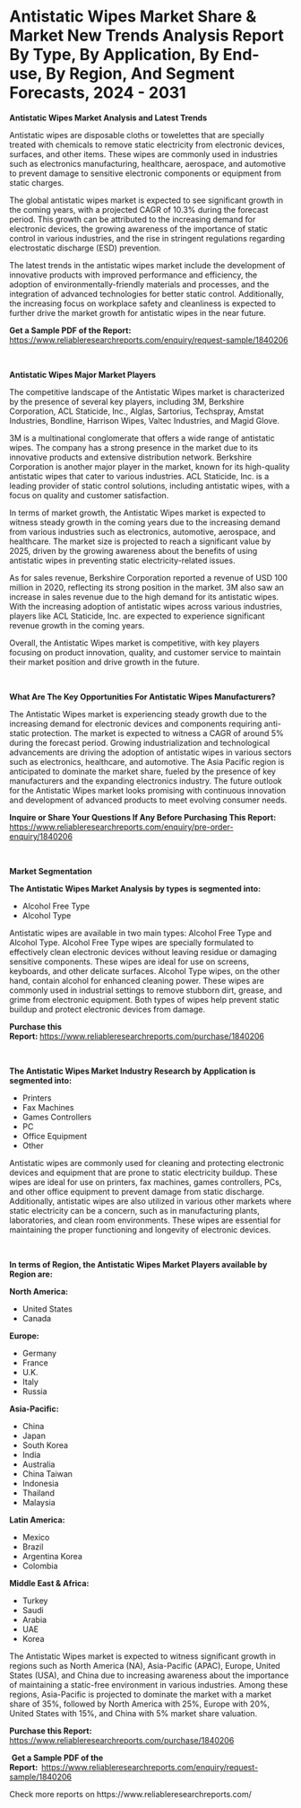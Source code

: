 <p><h1>Antistatic Wipes Market Share & Market New Trends Analysis Report By Type, By Application, By End-use, By Region, And Segment Forecasts, 2024 - 2031</h1></p><p><strong>Antistatic Wipes Market Analysis and Latest Trends</strong></p>
<p><p>Antistatic wipes are disposable cloths or towelettes that are specially treated with chemicals to remove static electricity from electronic devices, surfaces, and other items. These wipes are commonly used in industries such as electronics manufacturing, healthcare, aerospace, and automotive to prevent damage to sensitive electronic components or equipment from static charges.</p><p>The global antistatic wipes market is expected to see significant growth in the coming years, with a projected CAGR of 10.3% during the forecast period. This growth can be attributed to the increasing demand for electronic devices, the growing awareness of the importance of static control in various industries, and the rise in stringent regulations regarding electrostatic discharge (ESD) prevention.</p><p>The latest trends in the antistatic wipes market include the development of innovative products with improved performance and efficiency, the adoption of environmentally-friendly materials and processes, and the integration of advanced technologies for better static control. Additionally, the increasing focus on workplace safety and cleanliness is expected to further drive the market growth for antistatic wipes in the near future.</p></p>
<p><strong>Get a Sample PDF of the Report:&nbsp;</strong> <a href="https://www.reliableresearchreports.com/enquiry/request-sample/1840206">https://www.reliableresearchreports.com/enquiry/request-sample/1840206</a></p>
<p>&nbsp;</p>
<p><strong>Antistatic Wipes Major Market Players</strong></p>
<p><p>The competitive landscape of the Antistatic Wipes market is characterized by the presence of several key players, including 3M, Berkshire Corporation, ACL Staticide, Inc., Alglas, Sartorius, Techspray, Amstat Industries, Bondline, Harrison Wipes, Valtec Industries, and Magid Glove. </p><p>3M is a multinational conglomerate that offers a wide range of antistatic wipes. The company has a strong presence in the market due to its innovative products and extensive distribution network. Berkshire Corporation is another major player in the market, known for its high-quality antistatic wipes that cater to various industries. ACL Staticide, Inc. is a leading provider of static control solutions, including antistatic wipes, with a focus on quality and customer satisfaction.</p><p>In terms of market growth, the Antistatic Wipes market is expected to witness steady growth in the coming years due to the increasing demand from various industries such as electronics, automotive, aerospace, and healthcare. The market size is projected to reach a significant value by 2025, driven by the growing awareness about the benefits of using antistatic wipes in preventing static electricity-related issues.</p><p>As for sales revenue, Berkshire Corporation reported a revenue of USD 100 million in 2020, reflecting its strong position in the market. 3M also saw an increase in sales revenue due to the high demand for its antistatic wipes. With the increasing adoption of antistatic wipes across various industries, players like ACL Staticide, Inc. are expected to experience significant revenue growth in the coming years.</p><p>Overall, the Antistatic Wipes market is competitive, with key players focusing on product innovation, quality, and customer service to maintain their market position and drive growth in the future.</p></p>
<p>&nbsp;</p>
<p><strong>What Are The Key Opportunities For Antistatic Wipes Manufacturers?</strong></p>
<p><p>The Antistatic Wipes market is experiencing steady growth due to the increasing demand for electronic devices and components requiring anti-static protection. The market is expected to witness a CAGR of around 5% during the forecast period. Growing industrialization and technological advancements are driving the adoption of antistatic wipes in various sectors such as electronics, healthcare, and automotive. The Asia Pacific region is anticipated to dominate the market share, fueled by the presence of key manufacturers and the expanding electronics industry. The future outlook for the Antistatic Wipes market looks promising with continuous innovation and development of advanced products to meet evolving consumer needs.</p></p>
<p><strong>Inquire or Share Your Questions If Any Before Purchasing This Report:</strong> <a href="https://www.reliableresearchreports.com/enquiry/pre-order-enquiry/1840206">https://www.reliableresearchreports.com/enquiry/pre-order-enquiry/1840206</a></p>
<p>&nbsp;</p>
<p><strong>Market Segmentation</strong></p>
<p><strong>The Antistatic Wipes Market Analysis by types is segmented into:</strong></p>
<p><ul><li>Alcohol Free Type</li><li>Alcohol Type</li></ul></p>
<p><p>Antistatic wipes are available in two main types: Alcohol Free Type and Alcohol Type. Alcohol Free Type wipes are specially formulated to effectively clean electronic devices without leaving residue or damaging sensitive components. These wipes are ideal for use on screens, keyboards, and other delicate surfaces. Alcohol Type wipes, on the other hand, contain alcohol for enhanced cleaning power. These wipes are commonly used in industrial settings to remove stubborn dirt, grease, and grime from electronic equipment. Both types of wipes help prevent static buildup and protect electronic devices from damage.</p></p>
<p><strong>Purchase this Report:&nbsp;</strong><a href="https://www.reliableresearchreports.com/purchase/1840206">https://www.reliableresearchreports.com/purchase/1840206</a></p>
<p>&nbsp;</p>
<p><strong>The Antistatic Wipes Market Industry Research by Application is segmented into:</strong></p>
<p><ul><li>Printers</li><li>Fax Machines</li><li>Games Controllers</li><li>PC</li><li>Office Equipment</li><li>Other</li></ul></p>
<p><p>Antistatic wipes are commonly used for cleaning and protecting electronic devices and equipment that are prone to static electricity buildup. These wipes are ideal for use on printers, fax machines, games controllers, PCs, and other office equipment to prevent damage from static discharge. Additionally, antistatic wipes are also utilized in various other markets where static electricity can be a concern, such as in manufacturing plants, laboratories, and clean room environments. These wipes are essential for maintaining the proper functioning and longevity of electronic devices.</p></p>
<p>&nbsp;</p>
<p><strong>In terms of Region, the Antistatic Wipes Market Players available by Region are:</strong></p>
<p>
    <p> <strong> North America: </strong>
        <ul>
            <li>United States</li>
            <li>Canada</li>
        </ul>
        </p> 
    <p> <strong> Europe: </strong>
        <ul>
            <li>Germany</li>
            <li>France</li>
            <li>U.K.</li>
            <li>Italy</li>
            <li>Russia</li>
        </ul>
        </p> 
    <p> <strong> Asia-Pacific: </strong>
        <ul>
            <li>China</li>
            <li>Japan</li>
            <li>South Korea</li>
            <li>India</li>
            <li>Australia</li>
            <li>China Taiwan</li>
            <li>Indonesia</li>
            <li>Thailand</li>
            <li>Malaysia</li>
        </ul>
        </p> 
    <p> <strong> Latin America: </strong>
        <ul>
            <li>Mexico</li>
            <li>Brazil</li>
            <li>Argentina Korea</li>
            <li>Colombia</li>
        </ul>
        </p> 
    <p> <strong> Middle East & Africa: </strong>
        <ul>
            <li>Turkey</li>
            <li>Saudi</li>
            <li>Arabia</li>
            <li>UAE</li>
            <li>Korea</li>
        </ul>
    </p>
    </p>
<p><p>The Antistatic Wipes market is expected to witness significant growth in regions such as North America (NA), Asia-Pacific (APAC), Europe, United States (USA), and China due to increasing awareness about the importance of maintaining a static-free environment in various industries. Among these regions, Asia-Pacific is projected to dominate the market with a market share of 35%, followed by North America with 25%, Europe with 20%, United States with 15%, and China with 5% market share valuation.</p></p>
<p><strong>Purchase this Report: </strong><a href="https://www.reliableresearchreports.com/purchase/1840206">https://www.reliableresearchreports.com/purchase/1840206</a></p>
<p>&nbsp;<strong>Get a Sample PDF of the Report:&nbsp;&nbsp;</strong><a href="https://www.reliableresearchreports.com/enquiry/request-sample/1840206">https://www.reliableresearchreports.com/enquiry/request-sample/1840206</a></p>
<p><strong></strong></p>
<p>Check more reports on https://www.reliableresearchreports.com/</p>